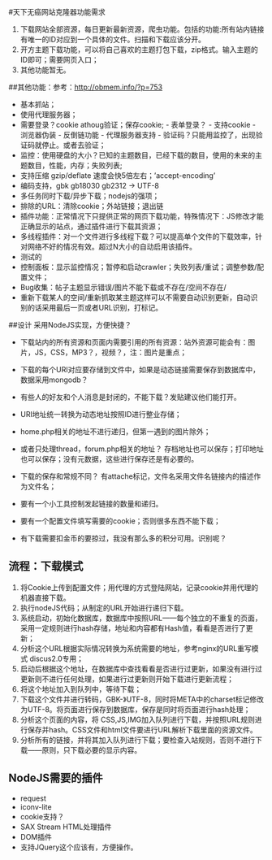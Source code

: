 #天下无癌网站克隆器功能需求

1. 下载网站全部资源，每日更新最新资源，爬虫功能。包括的功能:所有站内链接有唯一的ID对应到一个具体的文件。扫描和下载应该分开。
2. 开方主题下载功能，可以将自己喜欢的主题打包下载，zip格式。输入主题的ID即可；需要网页入口；
3. 其他功能暂无。

##其他功能：参考：http://obmem.info/?p=753
*	基本抓站；
*   使用代理服务器；
*   需要登录？cookie athoug验证；保存cookie;
            - 表单登录？
            - 支持cookie
            - 浏览器伪装
            - 反倒链功能
            - 代理服务器支持
            - 验证码？只能用监控了，出现验证码就停止。或者去验证；
*   监控：使用硬盘的大小？已知的主题数目，已经下载的数目，使用的未来的主题数目，性能，内存；失败列表;
*   支持压缩 gzip/deflate 速度会快5倍左右；’accept-encoding’
*   编码支持，gbk gb18030 gb2312 -> UTF-8
*   多任务同时下载/异步下载；nodejs的强项；
*   排除的URL：清除cookie；外站链接；退出链 
*   插件功能：正常情况下只提供正常的网页下载功能，特殊情况下：JS修改才能正确显示的站点，通过插件进行下载其资源；
*   多线程插件：对一个文件进行多线程下载？可以提高单个文件的下载效率，针对网络不好的情况有效。超过N大小的自动启用该插件。
*   测试的
*   控制面板：显示监控情况；暂停和启动crawler；失败列表/重试；调整参数/配置文件；
*   Bug收集：帖子主题显示错误/图片不能下载或不存在/空间不存在/
*   重新下载某人的空间/重新抓取某主题这样可以不需要自动识别更新，自动识别的话采用最后一页或者URL识别，打标记。

##设计
	采用NodeJS实现，方便快捷？
	
*  下载站内的所有资源和页面内需要引用的所有资源：站外资源可能会有：图片，JS，CSS，MP3？，视频？，注：图片是重点；
*  下载的每个URI对应要存储到文件中，如果是动态链接需要保存到数据库中，数据采用mongodb？
*  有些人的好友和个人消息是封闭的，不能下载？发贴建议他们能打开。
*  URI地址统一转换为动态地址按照ID进行整业存储；
*  home.php相关的地址不进行递归，但第一遇到的图片除外；
*  或者只处理thread，forum.php相关的地址？ 存档地址也可以保存；打印地址也可以保存；没有元数据，这些进行保存还是有必要的。
*  下载的保存和常规不同？ 有attache标记，文件名采用<a>文件名</a>链接内的描述作为文件名；
*  要有一个小工具控制发起链接的数量和递归。

*  要有一个配置文件填写需要的cookie；否则很多东西不能下载；
*   有下载需要扣金币的要掠过，我没有那么多的积分可用。识别呢？
## 流程：下载模式
1. 将Cookie上传到配置文件；用代理的方式登陆网站，记录cookie并用代理的机器直接下载。
2. 执行nodeJS代码；从制定的URL开始进行递归下载。
3. 系统启动，初始化数据库，数据库中按照URL——每个独立的不重复的页面，采用一定规则进行hash存储，地址和内容都有Hash值，看看是否进行了更新；
4. 分析这个URL根据实际情况转换为系统需要的地址，参考nginx的URL重写模式 discus2.0专用；	
5. 启动后根据这个地址，在数据库中查找看看是否进行过更新，如果没有进行过更新则不进行任何处理，如果进行过更新则开始下载进行更新流程；
6. 将这个地址加入到队列中，等待下载；
7. 下载这个文件并进行转码，GBK-》UTF-8，同时将META中的charset标记修改为UTF-8。将页面进行保存到数据库，保存是同时将页面进行hash处理；
8. 分析这个页面的内容，将 CSS,JS,IMG加入队列进行下载，并按照URL规则进行保存并hash。CSS文件和html文件要进行URL解析下载里面的资源文件。
9. 分析所有的<a>链接，并将其加入队列进行下载；要检查入站规则，否则不进行下载——原则，只下载必要的显示内容。

## NodeJS需要的插件
*   request
*   iconv-lite
*   cookie支持？
*   SAX Stream HTML处理插件
*   DOM插件
*   支持JQuery这个应该有，方便操作。

